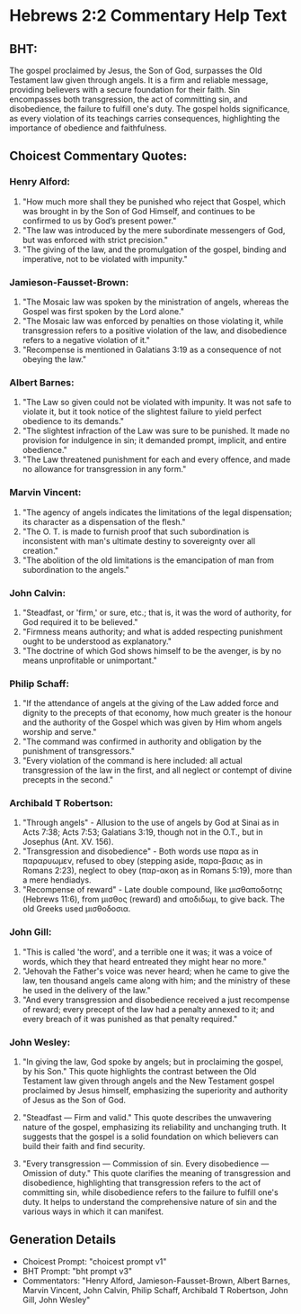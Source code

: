 # Hebrews 2:2 Commentary Help Text

## BHT:
The gospel proclaimed by Jesus, the Son of God, surpasses the Old Testament law given through angels. It is a firm and reliable message, providing believers with a secure foundation for their faith. Sin encompasses both transgression, the act of committing sin, and disobedience, the failure to fulfill one's duty. The gospel holds significance, as every violation of its teachings carries consequences, highlighting the importance of obedience and faithfulness.

## Choicest Commentary Quotes:
### Henry Alford:
1. "How much more shall they be punished who reject that Gospel, which was brought in by the Son of God Himself, and continues to be confirmed to us by God’s present power."
2. "The law was introduced by the mere subordinate messengers of God, but was enforced with strict precision."
3. "The giving of the law, and the promulgation of the gospel, binding and imperative, not to be violated with impunity."

### Jamieson-Fausset-Brown:
1. "The Mosaic law was spoken by the ministration of angels, whereas the Gospel was first spoken by the Lord alone." 
2. "The Mosaic law was enforced by penalties on those violating it, while transgression refers to a positive violation of the law, and disobedience refers to a negative violation of it." 
3. "Recompense is mentioned in Galatians 3:19 as a consequence of not obeying the law."

### Albert Barnes:
1. "The Law so given could not be violated with impunity. It was not safe to violate it, but it took notice of the slightest failure to yield perfect obedience to its demands."
2. "The slightest infraction of the Law was sure to be punished. It made no provision for indulgence in sin; it demanded prompt, implicit, and entire obedience."
3. "The Law threatened punishment for each and every offence, and made no allowance for transgression in any form."

### Marvin Vincent:
1. "The agency of angels indicates the limitations of the legal dispensation; its character as a dispensation of the flesh."
2. "The O. T. is made to furnish proof that such subordination is inconsistent with man's ultimate destiny to sovereignty over all creation."
3. "The abolition of the old limitations is the emancipation of man from subordination to the angels."

### John Calvin:
1. "Steadfast, or 'firm,' or sure, etc.; that is, it was the word of authority, for God required it to be believed."
2. "Firmness means authority; and what is added respecting punishment ought to be understood as explanatory."
3. "The doctrine of which God shows himself to be the avenger, is by no means unprofitable or unimportant."

### Philip Schaff:
1. "If the attendance of angels at the giving of the Law added force and dignity to the precepts of that economy, how much greater is the honour and the authority of the Gospel which was given by Him whom angels worship and serve."
2. "The command was confirmed in authority and obligation by the punishment of transgressors."
3. "Every violation of the command is here included: all actual transgression of the law in the first, and all neglect or contempt of divine precepts in the second."

### Archibald T Robertson:
1. "Through angels" - Allusion to the use of angels by God at Sinai as in Acts 7:38; Acts 7:53; Galatians 3:19, though not in the O.T., but in Josephus (Ant. XV. 156).
2. "Transgression and disobedience" - Both words use παρα as in παραρυωμεν, refused to obey (stepping aside, παρα-βασις as in Romans 2:23), neglect to obey (παρ-ακοη as in Romans 5:19), more than a mere hendiadys.
3. "Recompense of reward" - Late double compound, like μισθαποδοτης (Hebrews 11:6), from μισθος (reward) and αποδιδωμ, to give back. The old Greeks used μισθοδοσια.

### John Gill:
1. "This is called 'the word', and a terrible one it was; it was a voice of words, which they that heard entreated they might hear no more."
2. "Jehovah the Father's voice was never heard; when he came to give the law, ten thousand angels came along with him; and the ministry of these he used in the delivery of the law."
3. "And every transgression and disobedience received a just recompense of reward; every precept of the law had a penalty annexed to it; and every breach of it was punished as that penalty required."

### John Wesley:
1. "In giving the law, God spoke by angels; but in proclaiming the gospel, by his Son." This quote highlights the contrast between the Old Testament law given through angels and the New Testament gospel proclaimed by Jesus himself, emphasizing the superiority and authority of Jesus as the Son of God.

2. "Steadfast — Firm and valid." This quote describes the unwavering nature of the gospel, emphasizing its reliability and unchanging truth. It suggests that the gospel is a solid foundation on which believers can build their faith and find security.

3. "Every transgression — Commission of sin. Every disobedience — Omission of duty." This quote clarifies the meaning of transgression and disobedience, highlighting that transgression refers to the act of committing sin, while disobedience refers to the failure to fulfill one's duty. It helps to understand the comprehensive nature of sin and the various ways in which it can manifest.


## Generation Details
- Choicest Prompt: "choicest prompt v1"
- BHT Prompt: "bht prompt v3"
- Commentators: "Henry Alford, Jamieson-Fausset-Brown, Albert Barnes, Marvin Vincent, John Calvin, Philip Schaff, Archibald T Robertson, John Gill, John Wesley"
